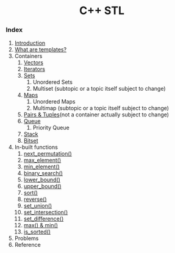 <div align="center">

<h1 align="center">C++ STL</h1>

</div>

### Index
1. [Introduction](https://github.com/KJSCE-Codecell/Cpp-STL-Notes/blob/master/introduction.md)
2. [What are templates?](https://github.com/KJSCE-Codecell/Cpp-STL-Notes/blob/master/templates.md)
3. Containers
    1. [Vectors](https://github.com/KJSCE-Codecell/Cpp-STL-Notes/blob/master/Vectors.markdown)
    2. [Iterators](https://github.com/KJSCE-Codecell/Cpp-STL-Notes/blob/master/Iterators.md)
    3. [Sets](https://github.com/KJSCE-Codecell/Cpp-STL-Notes/blob/master/sets.md)
        1. Unordered Sets
        2. Multiset (subtopic or a topic itself subject to change)
    4. [Maps](https://github.com/KJSCE-Codecell/Cpp-STL-Notes/blob/master/maps.md)
        1. Unordered Maps
        2. Multimap (subtopic or a topic itself subject to change)
    5. [Pairs & Tuples](https://github.com/KJSCE-Codecell/Cpp-STL-Notes/blob/master/Pairs%26Tuples.markdown)(not a container actually subject to change)
    6. [Queue](https://github.com/KJSCE-Codecell/Cpp-STL-Notes/blob/master/queue.md)
        1. Priority Queue
    7. [Stack](https://github.com/KJSCE-Codecell/Cpp-STL-Notes/blob/master/stacks.md)
    8. [Bitset](https://github.com/KJSCE-Codecell/Cpp-STL-Notes/blob/master/bitsets.md)
4. In-built functions
    1. [next_permutation()](./nextpermutation.md)
    2. [max_element()](./maxelement.md)
    3. [min_element()](./minelement.md)
    4. [binary_search()](./binarysearch.md)
    5. [lower_bound()](./lowerbound.md)
    6. [upper_bound()](./upperbound.md)
    7. [sort()](./sort.md)
    8. [reverse()](./reverse.md)
    9. [set_union()](./set_union.md)
    10. [set_intersection()](./set_intersection.md)
    11. [set_difference()](./set_difference.md)
    12. [max() & min()](./MaxMin.md)
    13. [is_sorted()](./is_sorted.md)
 5. Problems
 6. Reference
